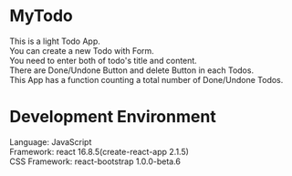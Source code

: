 # MyTodo
This is a light Todo App.<br>
You can create a new Todo with Form.<br>
You need to enter both of todo's title and content.<br>
There are Done/Undone Button and delete Button in each Todos.<br>
This App has a function counting a total number of Done/Undone Todos.

# Development Environment
Language: JavaScript<br>
Framework: react 16.8.5(create-react-app 2.1.5)<br>
CSS Framework: react-bootstrap 1.0.0-beta.6